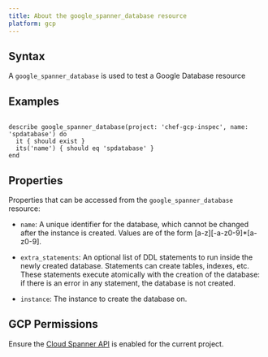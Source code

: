 ```yaml
---
title: About the google_spanner_database resource
platform: gcp
---
```


## Syntax
A `google_spanner_database` is used to test a Google Database resource

## Examples
```

describe google_spanner_database(project: 'chef-gcp-inspec', name: 'spdatabase') do
  it { should exist }
  its('name') { should eq 'spdatabase' }
end
```

## Properties
Properties that can be accessed from the `google_spanner_database` resource:


  * `name`: A unique identifier for the database, which cannot be changed after the instance is created. Values are of the form [a-z][-a-z0-9]*[a-z0-9].

  * `extra_statements`: An optional list of DDL statements to run inside the newly created database. Statements can create tables, indexes, etc. These statements execute atomically with the creation of the database: if there is an error in any statement, the database is not created.

  * `instance`: The instance to create the database on.


## GCP Permissions

Ensure the [Cloud Spanner API](https://console.cloud.google.com/apis/library/spanner.googleapis.com/) is enabled for the current project.
